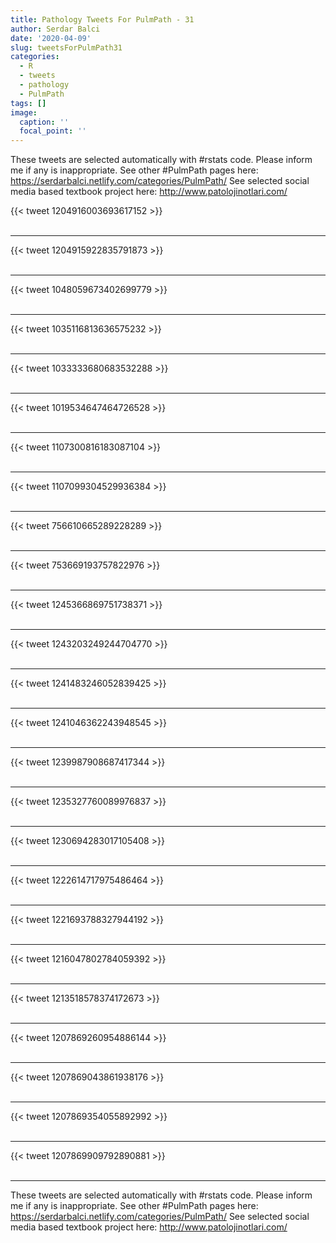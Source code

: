 ```yaml
---
title: Pathology Tweets For PulmPath - 31
author: Serdar Balci
date: '2020-04-09'
slug: tweetsForPulmPath31
categories:
  - R
  - tweets
  - pathology
  - PulmPath
tags: []
image:
  caption: ''
  focal_point: ''
---
```



These tweets are selected automatically with #rstats code. Please inform me if any is inappropriate.
See other #PulmPath pages here: https://serdarbalci.netlify.com/categories/PulmPath/ 
See selected social media based textbook project here: http://www.patolojinotlari.com/

{{< tweet 1204916003693617152 >}}
<br>
<br>
<hr>
{{< tweet 1204915922835791873 >}}
<br>
<br>
<hr>
{{< tweet 1048059673402699779 >}}
<br>
<br>
<hr>
{{< tweet 1035116813636575232 >}}
<br>
<br>
<hr>
{{< tweet 1033333680683532288 >}}
<br>
<br>
<hr>
{{< tweet 1019534647464726528 >}}
<br>
<br>
<hr>
{{< tweet 1107300816183087104 >}}
<br>
<br>
<hr>
{{< tweet 1107099304529936384 >}}
<br>
<br>
<hr>
{{< tweet 756610665289228289 >}}
<br>
<br>
<hr>
{{< tweet 753669193757822976 >}}
<br>
<br>
<hr>
{{< tweet 1245366869751738371 >}}
<br>
<br>
<hr>
{{< tweet 1243203249244704770 >}}
<br>
<br>
<hr>
{{< tweet 1241483246052839425 >}}
<br>
<br>
<hr>
{{< tweet 1241046362243948545 >}}
<br>
<br>
<hr>
{{< tweet 1239987908687417344 >}}
<br>
<br>
<hr>
{{< tweet 1235327760089976837 >}}
<br>
<br>
<hr>
{{< tweet 1230694283017105408 >}}
<br>
<br>
<hr>
{{< tweet 1222614717975486464 >}}
<br>
<br>
<hr>
{{< tweet 1221693788327944192 >}}
<br>
<br>
<hr>
{{< tweet 1216047802784059392 >}}
<br>
<br>
<hr>
{{< tweet 1213518578374172673 >}}
<br>
<br>
<hr>
{{< tweet 1207869260954886144 >}}
<br>
<br>
<hr>
{{< tweet 1207869043861938176 >}}
<br>
<br>
<hr>
{{< tweet 1207869354055892992 >}}
<br>
<br>
<hr>
{{< tweet 1207869909792890881 >}}
<br>
<br>
<hr>


These tweets are selected automatically with #rstats code. Please inform me if any is inappropriate.
See other #PulmPath pages here: https://serdarbalci.netlify.com/categories/PulmPath/ 
See selected social media based textbook project here: http://www.patolojinotlari.com/
